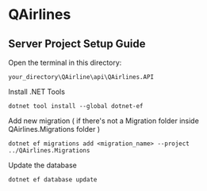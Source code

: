 # QAirlines

## Server Project Setup Guide
Open the terminal in this directory:

`your_directory\QAirline\api\QAirlines.API`

Install .NET Tools

```cli
dotnet tool install --global dotnet-ef
```

Add new migration ( if there's not a Migration folder inside QAirlines.Migrations folder )

```
dotnet ef migrations add <migration_name> --project ../QAirlines.Migrations
```

Update the database

```
dotnet ef database update
```